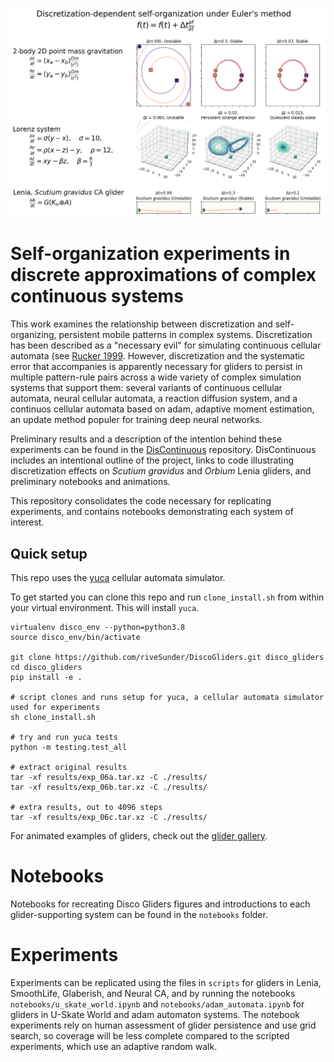 ![Summary of discretization-dependent self-organization](assets/summary_figure.png)

# Self-organization experiments in discrete approximations of complex continuous systems

This work examines the relationship between discretization and self-organizing, persistent mobile patterns in complex systems. Discretization has been described as a "necessary evil" for simulating continuous cellular automata (see [Rucker 1999](https://www.rudyrucker.com/pdf/rucker_continuous_CAs_in_2D.pdf). However, discretization and the systematic error that accompanies is apparently necessary for gliders to persist in multiple pattern-rule pairs across a wide variety of complex simulation systems that support them: several variants of continuous cellular automata, neural cellular automata, a reaction diffusion system, and a continuos cellular automata based on adam, adaptive moment estimation, an update method populer for training deep neural networks. 

Preliminary results and a description of the intention behind these experiments can be found in the [DisContinuous](https://rivesunder.github.io/DisContinuous) repository. DisContinuous includes an intentional outline of the project, links to code illustrating discretization effects on _Scutium gravidus_ and _Orbium_ Lenia gliders, and preliminary notebooks and animations.

This repository consolidates the code necessary for replicating experiments, and contains notebooks demonstrating each system of interest.

## Quick setup

This repo uses the [yuca](https://github.com/rivesunder/yuca) cellular automata simulator. 

To get started you can clone this repo and run `clone_install.sh` from within your virtual environment. This will install `yuca`. 

```
virtualenv disco_env --python=python3.8
source disco_env/bin/activate

git clone https://github.com/riveSunder/DiscoGliders.git disco_gliders
cd disco_gliders
pip install -e .

# script clones and runs setup for yuca, a cellular automata simulator used for experiments
sh clone_install.sh

# try and run yuca tests
python -m testing.test_all

# extract original results
tar -xf results/exp_06a.tar.xz -C ./results/
tar -xf results/exp_06b.tar.xz -C ./results/

# extra results, out to 4096 steps
tar -xf results/exp_06c.tar.xz -C ./results/
```

For animated examples of gliders, check out the [glider gallery](gallery.md).


# Notebooks

Notebooks for recreating Disco Gliders figures and introductions to each glider-supporting system can be found in the `notebooks` folder.

# Experiments

Experiments can be replicated using the files in `scripts` for gliders in Lenia, SmoothLife, Glaberish, and Neural CA, and by running the notebooks `notebooks/u_skate_world.ipynb` and `notebooks/adam_automata.ipynb` for gliders in U-Skate World and adam automaton systems. The notebook experiments rely on human assessment of glider persistence and use grid search, so coverage will be less complete compared to the scripted experiments, which use an adaptive random walk. 

